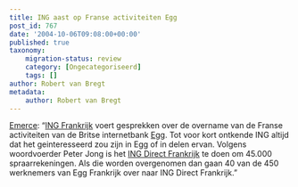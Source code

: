```yaml
---
title: ING aast op Franse activiteiten Egg
post_id: 767
date: '2004-10-06T09:08:00+00:00'
published: true
taxonomy:
    migration-status: review
    category: [Ongecategoriseerd]
    tags: []
author: Robert van Bregt
metadata:
    author: Robert van Bregt
---
```

[Emerce](https://web.archive.org/web/20050207110754/http://www.emerce.nl/nieuws.jsp?id=380591): “[ING Frankrijk](https://web.archive.org/web/20050207110754/http://www.ing.fr/) voert gesprekken over de overname van de Franse activiteiten van de Britse internetbank [Egg](https://web.archive.org/web/20050207110754/http://www.egg.fr/). Tot voor kort ontkende ING altijd dat het geinteresseerd zou zijn in Egg of in delen ervan. Volgens woordvoerder Peter Jong is het [ING Direct Frankrijk](https://web.archive.org/web/20050207110754/http://www.ingdirect.fr/) te doen om 45.000 spraarrekeningen. Als die worden overgenomen dan gaan 40 van de 450 werknemers van Egg Frankrijk over naar ING Direct Frankrijk.”